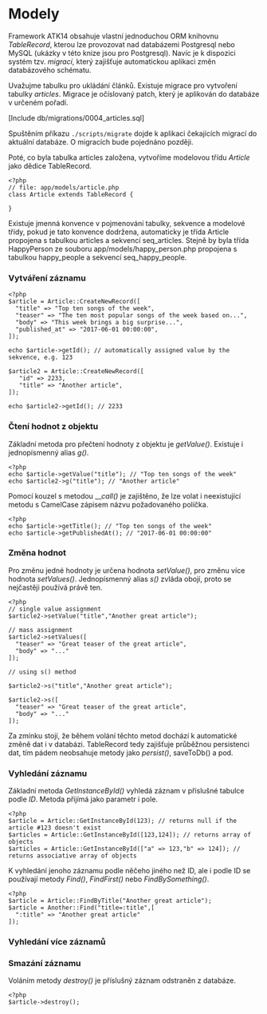 Modely
======

Framework ATK14 obsahuje vlastní jednoduchou ORM knihovnu _TableRecord_, kterou lze provozovat nad databázemi Postgresql nebo MySQL (ukázky v této knize jsou pro Postgresql). Navíc je k dispozici systém tzv. _migrací_, který zajišťuje automatickou aplikaci změn databázového schématu.

Uvažujme tabulku pro ukládání článků. Existuje migrace pro vytvoření tabulky _articles_. Migrace je očíslovaný patch, který je aplikován do databáze v určeném pořadí. 

[Include db/migrations/0004_articles.sql]

Spuštěním příkazu ```./scripts/migrate``` dojde k aplikaci čekajících migrací do aktuální databáze. O migracích bude pojednáno později.

Poté, co byla tabulka articles založena, vytvoříme modelovou třídu _Article_ jako dědice TableRecord.

    <?php
    // file: app/models/article.php
    class Article extends TableRecord {

    }

Existuje jmenná konvence v pojmenování tabulky, sekvence a modelové třídy, pokud je tato konvence dodržena, automaticky je třída Article propojena s tabulkou articles a sekvencí seq_articles. Stejně by byla třída HappyPerson ze souboru app/models/happy_person.php propojena s tabulkou happy_people a sekvencí seq_happy_people.

### Vytváření záznamu

    <?php
    $article = Article::CreateNewRecord([
      "title" => "Top ten songs of the week",
      "teaser" => "The ten most popular songs of the week based on...",
      "body" => "This week brings a big surprise...",
      "published_at" => "2017-06-01 00:00:00",
    ]);
    
    echo $article->getId(); // automatically assigned value by the sekvence, e.g. 123

    $article2 = Article::CreateNewRecord([
       "id" => 2233,
       "title" => "Another article",
    ]);

    echo $article2->getId(); // 2233

### Čtení hodnot z objektu

Základní metoda pro přečtení hodnoty z objektu je _getValue()_. Existuje i jednopísmenný alias _g()_.

    <?php
    echo $article->getValue("title"); // "Top ten songs of the week"
    echo $article2->g("title"); // "Another article"

Pomocí kouzel s metodou ___call()_ je zajištěno, že lze volat i neexistující metodu s CamelCase zápisem názvu požadovaného políčka.

    <?php
    echo $article->getTitle(); // "Top ten songs of the week"
    echo $article->getPublishedAt(); // "2017-06-01 00:00:00"


### Změna hodnot

Pro změnu jedné hodnoty je určena hodnota _setValue()_, pro změnu více hodnota _setValues()_. Jednopísmenný alias _s()_ zvláda obojí, proto se nejčastěji používá právě ten.

    <?php
    // single value assignment
    $article2->setValue("title","Another great article");

    // mass assignment
    $article2->setValues([
      "teaser" => "Great teaser of the great article",
      "body" => "..."
    ]);

    // using s() method

    $article2->s("title","Another great article");

    $article2->s([
      "teaser" => "Great teaser of the great article",
      "body" => "..."
    ]);

Za zmínku stojí, že během volání těchto metod dochází k automatické změně dat i v databázi. TableRecord tedy zajišťuje průběžnou persistenci dat, tím pádem neobsahuje metody jako _persist()_, saveToDb() a pod.

### Vyhledání záznamu

Základní metoda _GetInstanceById()_ vyhledá záznam v příslušné tabulce podle _ID_. Metoda přijímá jako parametr i pole.

    <?php
    $article = Article::GetInstanceById(123); // returns null if the article #123 doesn't exist
    $articles = Article::GetInstanceById([123,124]); // returns array of objects
    $articles = Article::GetInstanceById(["a" => 123,"b" => 124]); // returns associative array of objects

K vyhledání jenoho záznamu podle něčeho jiného než ID, ale i podle ID se používají metody _Find()_, _FindFirst()_ nebo _FindBySomething()_.

    <?php
    $article = Article::FindByTitle("Another great article");
    $article = Another::Find("title=:title",[
      ":title" => "Another great article"
    ]);

### Vyhledání více záznamů

### Smazání záznamu

Voláním metody _destroy()_ je příslušný záznam odstraněn z databáze.

    <?php
    $article->destroy();

